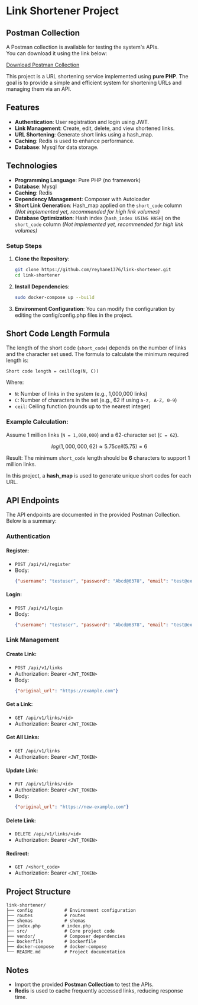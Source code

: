 # Link Shortener Project

## Postman Collection

A Postman collection is available for testing the system's APIs.  
You can download it using the link below:

[Download Postman Collection](https://github.com/reyhane1376/link-shortener/blob/main/link%20shortener.postman_collection.json)

This project is a URL shortening service implemented using **pure PHP**. The goal is to provide a simple and efficient system for shortening URLs and managing them via an API.

## Features
- **Authentication**: User registration and login using JWT.
- **Link Management**: Create, edit, delete, and view shortened links.
- **URL Shortening**: Generate short links using a hash_map.
- **Caching**: Redis is used to enhance performance.
- **Database**: Mysql for data storage.

## Technologies
- **Programming Language**: Pure PHP (no framework)
- **Database**: Mysql
- **Caching**: Redis
- **Dependency Management**: Composer with Autoloader
- **Short Link Generation**: Hash_map applied on the `short_code` column *(Not implemented yet, recommended for high link volumes)*
- **Database Optimization**: Hash index (`hash_index USING HASH`) on the `short_code` column *(Not implemented yet, recommended for high link volumes)*

### Setup Steps
1. **Clone the Repository**:
   ```bash
   git clone https://github.com/reyhane1376/link-shortener.git
   cd link-shortener
   ```

2. **Install Dependencies**:
   ```bash
   sudo docker-compose up --build
   ```

3. **Environment Configuration**:
   You can modify the configuration by editing the config/config.php files in the project.


## Short Code Length Formula
The length of the short code (`short_code`) depends on the number of links and the character set used. The formula to calculate the minimum required length is:

    Short code length = ceil(log(N, C))

Where:
- `N`: Number of links in the system (e.g., 1,000,000 links)
- `C`: Number of characters in the set (e.g., 62 if using `a-z, A-Z, 0-9`)
- `ceil`: Ceiling function (rounds up to the nearest integer)

### Example Calculation:
Assume 1 million links (`N = 1,000,000`) and a 62-character set (`C = 62`).
```math
log(1,000,000, 62) \approx 5.75
ceil(5.75) = 6
```
Result: The minimum `short_code` length should be **6** characters to support 1 million links.

In this project, a **hash_map** is used to generate unique short codes for each URL.

## API Endpoints
The API endpoints are documented in the provided Postman Collection. Below is a summary:

### Authentication
#### Register:
- `POST /api/v1/register`
- Body:
  ```json
  {"username": "testuser", "password": "Abcd@6378", "email": "test@example.com"}
  ```

#### Login:
- `POST /api/v1/login`
- Body:
  ```json
  {"username": "testuser", "password": "Abcd@6378", "email": "test@example.com"}
  ```

### Link Management
#### Create Link:
- `POST /api/v1/links`
- Authorization: Bearer `<JWT_TOKEN>`
- Body:
  ```json
  {"original_url": "https://example.com"}
  ```

#### Get a Link:
- `GET /api/v1/links/<id>`
- Authorization: Bearer `<JWT_TOKEN>`

#### Get All Links:
- `GET /api/v1/links`
- Authorization: Bearer `<JWT_TOKEN>`

#### Update Link:
- `PUT /api/v1/links/<id>`
- Authorization: Bearer `<JWT_TOKEN>`
- Body:
  ```json
  {"original_url": "https://new-example.com"}
  ```

#### Delete Link:
- `DELETE /api/v1/links/<id>`
- Authorization: Bearer `<JWT_TOKEN>`

#### Redirect:
- `GET /<short_code>`
- Authorization: Bearer `<JWT_TOKEN>`

## Project Structure
```
link-shortener/
├── config            # Environment configuration
├── routes            # routes
├── shemas            # shemas
├── index.php        # index.php
├── src/              # Core project code
├── vendor/           # Composer dependencies
├── Dockerfile        # Dockerfile
├── docker-compose    # docker-compose
└── README.md         # Project documentation
```

## Notes
- Import the provided **Postman Collection** to test the APIs.
- **Redis** is used to cache frequently accessed links, reducing response time.


